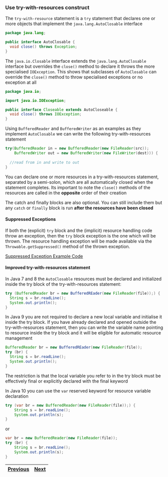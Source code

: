 ### Use try-with-resources construct

The `try-with-resource` statement is a `try` statement that declares one or more objects that implement the 
`java.lang.AutoClosable` interface

```java
package java.lang;

public interface AutoClosable {
  void close() throws Exception;
}
```

The `java.io.Closable` interface extends the `java.lang.AutoClosable` interface but overrides the `close()` method to 
declare it throws the more specialised `IOException`. This shows that subclasses of `AutoClosable` can override the 
`close()` method to throw specialised exceptions or no exception at all

```java
package java.io;

import java.io.IOException;

public interface Closeable extends AutoCloseable {
  void close() throws IOException;
}
```

Using `BufferedReader` and `BufferedWriter` as an examples as they implement `AutoClosable` we can write the following 
try-with-resources statement
```java
try(BufferedReader in = new BufferedReader(new FileReader(src));
    BufferedWriter out = new BufferedWriter(new FileWriter(dest))) {
  
  //read from in and write to out
}
```

You can declare one or more resources in a try-with-resources statement, separated by a semi-solon, which are all 
automatically closed when the statement completes. Its important to note the `close()` methods of the resources are 
called in the __opposite__ order of their creation

The catch and finally blocks are also optional. You can still include them but any `catch` or `finally` block is run 
__after the resources have been closed__

#### Suppressed Exceptions

If both the (explicit) `try` block and the (implicit) resource handling code throw an exception, then the `try` block 
exception is the one which will be thrown. The resource handling exception will be made available via the 
`Throwable.getSuppressed()` method of the thrown exception.

[Suppressed Exception Example Code](/examples/language_enchancements/src/SuppressedExceptionExample.java)

#### Improved try-with-resources statement

In Java 7 and 8 the `AutoClosable` resources must be declared and initialized inside the try block of the 
try-with-resources statement:

```java
try (BufferedReader br = new BufferedREader(new FileReader(file));) {
  String s = br.readLine();
  System.out.println();
}
```
In Java 9 you are not required to declare a new local variable and initialise it inside the try block. If you have 
already declared and opened outside the try-with-resources statement, then you can write the variable name pointing to 
resource inside the try block and it will be eligible for automatic resource management
```java
BufferedReader br = new BufferedREader(new FileReader(file));
try (br) {
  String s = br.readLine();
  System.out.println();
}
``` 
The restriction is that the local variable you refer to in the try block must be effectively final or explicitly 
declared with the final keyword

In Java 10 you can use the `var` reserved keyword for resource variable declaration
```java
try (var br = new BufferedReader(new FileReader(file));) {
    String s = br.readLine();
    System.out.println(s);
}					
```
or
```java
var br = new BufferedReader(new FileReader(file));
try (br) {
    String s = br.readLine();
    System.out.println(s);
}
```

| [Previous](README.md) | [Next](develop_code_that_handles_multiple_exception_types_in_a_single_catch_block.md) |
| :--------- | ----------: | 